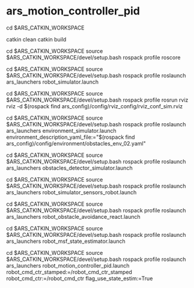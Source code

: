 # ars_motion_controller_pid


cd $ARS_CATKIN_WORKSPACE

catkin clean
catkin build


cd $ARS_CATKIN_WORKSPACE
source $ARS_CATKIN_WORKSPACE/devel/setup.bash
rospack profile
roscore 

cd $ARS_CATKIN_WORKSPACE
source $ARS_CATKIN_WORKSPACE/devel/setup.bash
rospack profile
roslaunch ars_launchers robot_simulator.launch


cd $ARS_CATKIN_WORKSPACE
source $ARS_CATKIN_WORKSPACE/devel/setup.bash
rospack profile
rosrun rviz rviz -d $(rospack find ars_config)/config/rviz_config/rviz_conf_sim.rviz


cd $ARS_CATKIN_WORKSPACE
source $ARS_CATKIN_WORKSPACE/devel/setup.bash
rospack profile
roslaunch ars_launchers environment_simulator.launch environment_description_yaml_file:="$(rospack find ars_config)/config/environment/obstacles_env_02.yaml"

cd $ARS_CATKIN_WORKSPACE
source $ARS_CATKIN_WORKSPACE/devel/setup.bash
rospack profile
roslaunch ars_launchers obstacles_detector_simulator.launch

cd $ARS_CATKIN_WORKSPACE
source $ARS_CATKIN_WORKSPACE/devel/setup.bash
rospack profile
roslaunch ars_launchers robot_simulator_sensors_robot.launch


cd $ARS_CATKIN_WORKSPACE
source $ARS_CATKIN_WORKSPACE/devel/setup.bash
rospack profile
roslaunch ars_launchers robot_obstacle_avoidance_react.launch


cd $ARS_CATKIN_WORKSPACE
source $ARS_CATKIN_WORKSPACE/devel/setup.bash
rospack profile
roslaunch ars_launchers robot_msf_state_estimator.launch

cd $ARS_CATKIN_WORKSPACE
source $ARS_CATKIN_WORKSPACE/devel/setup.bash
rospack profile
roslaunch ars_launchers robot_motion_controller_pid.launch robot_cmd_ctr_stamped:=/robot_cmd_ctr_stamped robot_cmd_ctr:=/robot_cmd_ctr flag_use_state_estim:=True
